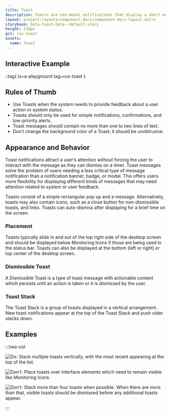 ```yaml
---
title: Toast
description: Toasts are non-modal notifications that display a short message to the user.
layout: project:layouts/component-docs/component-docs-layout.astro
storybook: beta-toast-beta--default-story
height: 216px
git: rux-toast
assets:
  name: Toast
---
```


## Interactive Example

::tag{ is=a-playground tag=rux-toast }

## Rules of Thumb

- Use Toasts when the system needs to provide feedback about a user action or system status.
- Toasts should only be used for simple notifications, confirmations, and low-priority alerts.
- Toast messages should contain no more than one to two lines of text.
- Don’t change the background color of a Toast; it should be unobtrusive.

## Appearance and Behavior

Toast notifications attract a user’s attention without forcing the user to interact with the message as they can dismiss on a timer. Toast messages solve the problem of users needing a less critical type of message notification than a notification banner, badge, or modal. This offers users more flexibility for displaying different kinds of messages that may need attention related to system or user feedback.

Toasts consist of a simple rectangular pop up and a message. Alternatively, toasts may also contain icons, such as a close button for non-dismissible toasts, and links. Toasts can auto-dismiss after displaying for a brief time on the screen.

### Placement

Toasts typically slide in and out of the top right side of the desktop screen and should be displayed below Monitoring Icons if those are being used in the status bar. Toasts can also be displayed at the bottom (left or right) or top center of the desktop screen.

### Dismissible Toast

A Dismissible Toast is a type of toast message with actionable content which persists until an action is taken or it is dismissed by the user.

### Toast Stack

The Toast Stack is a group of toasts displayed in a vertical arrangement. New toast notifications appear at the top of the Toast Stack and push older stacks down.

## Examples

:::two-col

![Do: Stack multiple toasts vertically, with the most recent appearing at the top of the list.](/img/patterns/notifications/notifications-toast-do-1.webp 'Do: Stack multiple toasts vertically, with the most recent appearing at the top of the list.')

![Don’t: Place toasts over interface elements which need to remain visible like Monitoring Icons. ](/img/patterns/notifications/notifications-toast-dont-1.webp 'Place toasts over interface elements which need to remain visible like Monitoring Icons.')

![Don’t: Stack more than four toasts when possible. When there are more than that, visible toasts should be dismissed before any additional toasts appear. ](/img/patterns/notifications/notifications-toast-dont-2.webp 'Don’t: Stack more than four toasts when possible. When there are more than that, visible toasts should be dismissed before any additional toasts appear. ')

:::
